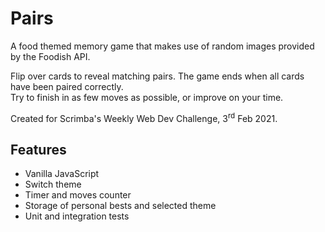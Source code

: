 # Pairs

A food themed memory game that makes use of random images provided by the Foodish API.

Flip over cards to reveal matching pairs. The game ends when all cards have been paired correctly.  
Try to finish in as few moves as possible, or improve on your time.

Created for Scrimba's Weekly Web Dev Challenge, 3<sup>rd</sup> Feb 2021.

## Features

- Vanilla JavaScript
- Switch theme
- Timer and moves counter
- Storage of personal bests and selected theme
- Unit and integration tests
